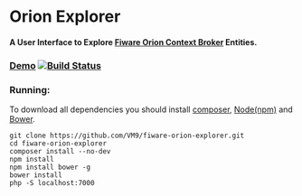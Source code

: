 Orion Explorer
=============================
####  A User Interface to Explore [Fiware Orion Context Broker](https://github.com/telefonicaid/fiware-orion) Entities.

### [Demo](http://orionexplorer.vm9it.com/) [![Build Status](https://travis-ci.org/VM9/fiware-orion-explorer.svg?branch=master)](https://travis-ci.org/VM9/fiware-orion-explorer)

### Running:
To download all dependencies you should install [composer](https://getcomposer.org/), [Node(npm)](https://nodejs.org/en/download/) and [Bower](https://bower.io/#install-bower).

```
git clone https://github.com/VM9/fiware-orion-explorer.git
cd fiware-orion-explorer
composer install --no-dev
npm install
npm install bower -g
bower install
php -S localhost:7000
```
